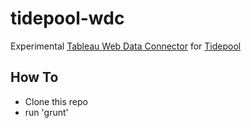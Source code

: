 # tidepool-wdc

Experimental [Tableau Web Data Connector](http://tableau.github.io/webdataconnector/) for [Tidepool](http://tidepool.org/)

## How To

- Clone this repo
- run 'grunt'
